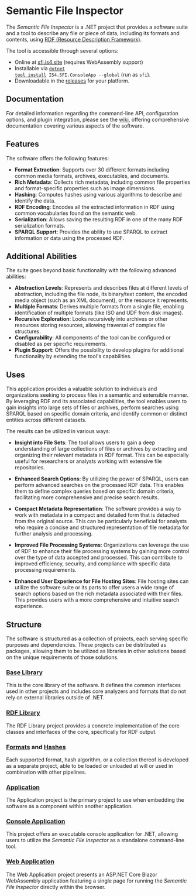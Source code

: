 Semantic File Inspector
==========

The *Semantic File Inspector* is a .NET project that provides a software suite and a tool to describe any file or piece of data, including its formats and contents, using [RDF (Resource Description Framework)](https://www.w3.org/TR/rdf-primer/).

The tool is accessible through several options:

- Online at [sfi.is4.site](https://sfi.is4.site/) (requires WebAssembly support)
- Installable via <code>[dotnet tool install](https://learn.microsoft.com/en-us/dotnet/core/tools/dotnet-tool-install) IS4.SFI.ConsoleApp --global</code> (run as `sfi`).
- Downloadable in the [releases](//github.com/IS4Code/SFI/releases) for your platform.

## Documentation

For detailed information regarding the command-line API, configuration options, and plugin integration, please see the [wiki](//github.com/IS4Code/SFI/wiki), offering comprehensive documentation covering various aspects of the software.

## Features

The software offers the following features:

- **Format Extraction**: Supports over 30 different formats including common media formats, archives, executables, and documents.
- **Rich Metadata**: Collects rich metadata, including common file properties and format-specific properties such as image dimensions.
- **Hashing**: Computes hashes using various algorithms to describe and identify the data.
- **RDF Encoding**: Encodes all the extracted information in RDF using common vocabularies found on the semantic web.
- **Serialization**: Allows saving the resulting RDF in one of the many RDF serialization formats.
- **SPARQL Support**: Provides the ability to use SPARQL to extract information or data using the processed RDF.

## Additional Abilities

The suite goes beyond basic functionality with the following advanced abilities:

- **Abstraction Levels**: Represents and describes files at different levels of abstraction, including the file node, its binary/text content, the encoded media object (such as an XML document), or the resource it represents.
- **Multiple Formats**: Derives multiple formats from a single file, enabling identification of multiple formats (like ISO and UDF from disk images).
- **Recursive Exploration**: Looks recursively into archives or other resources storing resources, allowing traversal of complex file structures.
- **Configurability**: All components of the tool can be configured or disabled as per specific requirements.
- **Plugin Support**: Offers the possibility to develop plugins for additional functionality by extending the tool's capabilities.

## Uses

This application provides a valuable solution to individuals and organizations seeking to process files in a semantic and extensible manner. By leveraging RDF and its associated capabilities, the tool enables users to gain insights into large sets of files or archives, perform searches using SPARQL based on specific domain criteria, and identify common or distinct entities across different datasets.

The results can be utilized in various ways:

- **Insight into File Sets**: The tool allows users to gain a deep understanding of large collections of files or archives by extracting and organizing their relevant metadata in RDF format. This can be especially useful for researchers or analysts working with extensive file repositories.

- **Enhanced Search Options**: By utilizing the power of SPARQL, users can perform advanced searches on the processed RDF data. This enables them to define complex queries based on specific domain criteria, facilitating more comprehensive and precise search results.

- **Compact Metadata Representation**: The software provides a way to work with metadata in a compact and detailed form that is detached from the original source. This can be particularly beneficial for analysts who require a concise and structured representation of file metadata for further analysis and processing.

- **Improved File Processing Systems**: Organizations can leverage the use of RDF to enhance their file processing systems by gaining more control over the type of data accepted and processed. This can contribute to improved efficiency, security, and compliance with specific data processing requirements.

- **Enhanced User Experience for File Hosting Sites**: File hosting sites can utilize the software suite or its parts to offer users a wide range of search options based on the rich metadata associated with their files. This provides users with a more comprehensive and intuitive search experience.

## Structure

The software is structured as a collection of projects, each serving specific purposes and dependencies. These projects can be distributed as packages, allowing them to be utilized as libraries in other solutions based on the unique requirements of those solutions.

### [Base Library](SFI)

This is the core library of the software. It defines the common interfaces used in other projects and includes core analyzers and formats that do not rely on external libraries outside of .NET.

### [RDF Library](SFI.RDF)

The RDF Library project provides a concrete implementation of the core classes and interfaces of the core, specifically for RDF output.

### [Formats](SFI.Formats) and [Hashes](SFI.Hashes)

Each supported format, hash algorithm, or a collection thereof is developed as a separate project, able to be loaded or unloaded at will or used in combination with other pipelines.

### [Application](SFI.Application)

The Application project is the primary project to use when embedding the software as a component within another application.

### [Console Application](SFI.ConsoleApp)

This project offers an executable console application for .NET, allowing users to utilize the *Semantic File Inspector* as a standalone command-line tool.

### [Web Application](SFI.WebApp)

The Web Application project presents an ASP.NET Core Blazor WebAssembly application featuring a single page for running the *Semantic File Inspector* directly within the browser.
